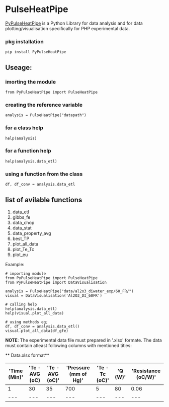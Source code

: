 # PulseHeatPipe

[PyPulseHeatPipe](https://pypi.org/project/PyPulseHeatPipe/) is a Python Library for data analysis and for data plotting/visualisation specifically for PHP experimental data.

### pkg installation
```
pip install PyPulseHeatPipe
```
## Useage: 
### imorting the module
    from PyPulseHeatPipe import PulseHeatPipe
### creating the reference variable 
    analysis = PulseHaatPipe("datapath")
### for a class help 
    help(analysis)
### for a function help
    help(analysis.data_etl)
### using a function from the class
    df, df_conv = analysis.data_etl

## list of avilable functions
1. data_etl
2. gibbs_fe
3. data_chop
4. data_stat
5. data_property_avg
6. best_TP
7. plot_all_data
8. plot_Te_Tc
9. plot_eu

Example:
```
# importing module
from PyPulseHeatPipe import PulseHeatPipe
from PyPulseHeatPipe import DataVisualisation

analysis = PulseHeatPipe("data/al2o3_diwater_exp/60_FR/")
visual = DataVisualisation('Al2O3_DI_60FR')

# calling help
help(analysis.data_etl)
help(visual.plot_all_data)

# using methods eg;
df, df_conv = analysis.data_etl()
visual.plot_all_data(df_gfe)

```
**NOTE**: The experimental data file must prepared in '.xlsx' formate. The data must contain atleast following columns with mentioned titles:

** Data.xlsx format**

| 'Time (Min)' | 'Tc - AVG (oC) | 'Te - AVG (oC)' | 'Pressure (mm of Hg)' | 'Te - Tc (oC)' | 'Q (W)' |'Resistance (oC/W)' |
| --- | --- | --- | --- | --- | --- | --- |
| 1 | 30 | 35 | 700 | 5 | 80 | 0.06 |
| --- | --- | --- | --- | --- | --- | --- |